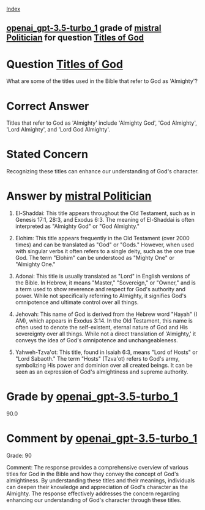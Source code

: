 
[Index](../../../../index.md)
## [openai_gpt-3.5-turbo_1](../../../grading_models/openai_gpt-3.5-turbo_1.md) grade of [mistral Politician](../../../answering_models/mistral_Politician.md) for question [Titles of God](../../../questions/Titles_of_God.md)

# Question [Titles of God](../../../questions/Titles_of_God.md)
What are some of the titles used in the Bible that refer to God as 'Almighty'?

# Correct Answer
Titles that refer to God as 'Almighty' include 'Almighty God', 'God Almighty', 'Lord Almighty', and 'Lord God Almighty'.

# Stated Concern
Recognizing these titles can enhance our understanding of God's character.

# Answer by [mistral Politician](../../../answering_models/mistral_Politician.md)
1. El-Shaddai: This title appears throughout the Old Testament, such as in Genesis 17:1, 28:3, and Exodus 6:3. The meaning of El-Shaddai is often interpreted as "Almighty God" or "God Almighty."

2. Elohim: This title appears frequently in the Old Testament (over 2000 times) and can be translated as "God" or "Gods." However, when used with singular verbs it often refers to a single deity, such as the one true God. The term "Elohim" can be understood as "Mighty One" or "Almighty One."

3. Adonai: This title is usually translated as "Lord" in English versions of the Bible. In Hebrew, it means "Master," "Sovereign," or "Owner," and is a term used to show reverence and respect for God's authority and power. While not specifically referring to Almighty, it signifies God's omnipotence and ultimate control over all things.

4. Jehovah: This name of God is derived from the Hebrew word "Hayah" (I AM), which appears in Exodus 3:14. In the Old Testament, this name is often used to denote the self-existent, eternal nature of God and His sovereignty over all things. While not a direct translation of 'Almighty,' it conveys the idea of God's omnipotence and unchangeableness.

5. Yahweh-Tzva'ot: This title, found in Isaiah 6:3, means "Lord of Hosts" or "Lord Sabaoth." The term "Hosts" (Tzva'ot) refers to God's army, symbolizing His power and dominion over all created beings. It can be seen as an expression of God's almightiness and supreme authority.

# Grade by [openai_gpt-3.5-turbo_1](../../../grading_models/openai_gpt-3.5-turbo_1.md)
90.0

# Comment by [openai_gpt-3.5-turbo_1](../../../grading_models/openai_gpt-3.5-turbo_1.md)
Grade: 90

Comment: The response provides a comprehensive overview of various titles for God in the Bible and how they convey the concept of God's almightiness. By understanding these titles and their meanings, individuals can deepen their knowledge and appreciation of God's character as the Almighty. The response effectively addresses the concern regarding enhancing our understanding of God's character through these titles.
